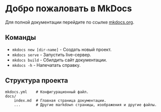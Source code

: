 # Добро пожаловать в MkDocs

Для полной документации перейдите по ссылке [mkdocs.org](https://www.mkdocs.org).

## Команды

* `mkdocs new [dir-name]` - Создать новый проект.
* `mkdocs serve` - Запустить live-сервер.
* `mkdocs build` - Сбилдить сайт документации.
* `mkdocs -h` - Напечатать справку.

## Структура проекта

    mkdocs.yml    # Конфигурационный файл.
    docs/
        index.md  # Главная страница документации.
        ...       # Другие markdown страницы, изображения и другие файлы.

